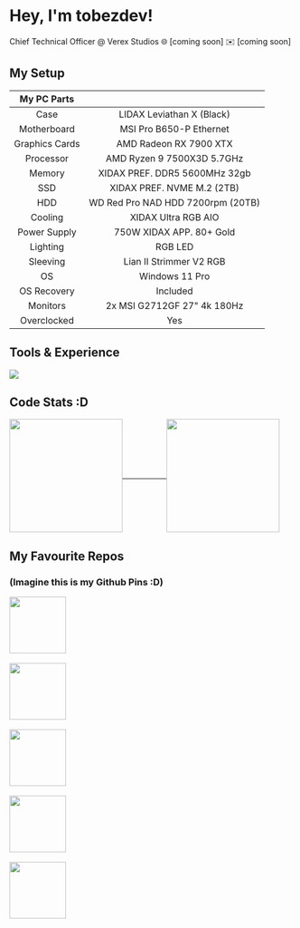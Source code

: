# Hey, I'm tobezdev!

Chief Technical Officer @ Verex Studios
🌐 [coming soon]
✉️ [coming soon]


## My Setup
|   My PC Parts  |                                   |
|:--------------:|:---------------------------------:|
|      Case      |     LIDAX Leviathan X (Black)     |
|   Motherboard  |      MSI Pro B650-P Ethernet      |
| Graphics Cards |       AMD Radeon RX 7900 XTX      |
|    Processor   |     AMD Ryzen 9 7500X3D 5.7GHz    |
|     Memory     |   XIDAX PREF. DDR5 5600MHz 32gb   |
|       SSD      |     XIDAX PREF. NVME M.2 (2TB)    |
|       HDD      | WD Red Pro NAD HDD 7200rpm (20TB) |
|     Cooling    |        XIDAX Ultra RGB AIO        |
|  Power Supply  |      750W XIDAX APP. 80+ Gold     |
|    Lighting    |              RGB LED              |
|    Sleeving    |      Lian II Strimmer V2 RGB      |
|       OS       |           Windows 11 Pro          |
|   OS Recovery  |              Included             |
|    Monitors    |    2x MSI G2712GF 27" 4k 180Hz    |
|   Overclocked  |                Yes                |


## Tools & Experience
<a align="center" href="https://tobez.dev/" target="_blank">
    <img src="https://skillicons.dev/icons?i=anaconda,androidstudio,apple,arduino,astro,atom,aws,azure,bash,blender,bun,cloudflare,css,debian,discord,bots,discordjs,eclipse,fastapi,figma,firebase,flask,gcp,git,github,githubactions,gmail,go,godot,html,htmx,idea,java,js,linkedin,linux,md,mongodb,mysql,netlify,nextjs,nginx,npm,php,pnpm,powershell,pycharm,py,raspberrypi,react,regex,replit,sqlite,stackoverflow,sublime,swift,tailwind,tensorflow,twitter,ts,ubuntu,unity,unreal,vercel,vscode,windows&theme=dark&perline=22" />
</a>


## Code Stats :D
<a href="https://tobez.dev/" align="center">
  <img height=200 align="center" src="https://github-readme-stats.vercel.app/api?username=tobezdev&theme=transparent" />
  &emsp;&emsp;&emsp;&emsp;&emsp;
  <img height=200 align="center" src="https://github-readme-stats.vercel.app/api/top-langs/?username=tobezdev&theme=transparent" />
</a>

## My Favourite Repos
### (Imagine this is my Github Pins :D)

<p align="left">
  <a href="https://github.com/discord/discord-api-docs" target="_blank">
    <img height=100 align="center" src="https://github-readme-stats.vercel.app/api/pin/?username=discord&repo=discord-api-docs&theme=transparent" />
  </a>
  <br>
  <br>
  <a href="https://github.com/is-a-dev/register" target="_blank">
    <img height=100 align="center" src="https://github-readme-stats.vercel.app/api/pin/?username=is-a-dev&repo=register&theme=transparent" />
  </a>
  <br>
  <br>
  <a href="https://github.com/tobezdev/WARP-1.1.1.1" target="_blank">
    <img height=100 align="center" src="https://github-readme-stats.vercel.app/api/pin/?username=tobezdev&repo=warp-1111&theme=transparent" />
  </a>
  <br>
  <br>
  <a href="https://github.com/tobezdev/python-preferred" target="_blank">
    <img height=100 align="center" src="https://github-readme-stats.vercel.app/api/pin/?username=tobezdev&repo=python-preferred&theme=transparent" />
  <br>
  <br>
  <a href="https://github.com/shielderbot-org/shielderbot.org", target="_blank">
    <img height=100 align="center" src="https://github-readme-stats.vercel.app/api/pin/?username=shielderbot-org&repo=shielderbot.org&theme=transparent" />
  </a>
</p>
